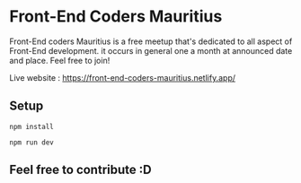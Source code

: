 # Front-End Coders Mauritius
Front-End coders Mauritius is a free meetup that's dedicated to all aspect of Front-End development. it occurs in general one a month at announced date and place. Feel free to join!

Live website : https://front-end-coders-mauritius.netlify.app/

## Setup

```
npm install
```
```
npm run dev
```

## Feel free to contribute :D 
